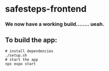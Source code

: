 # safesteps-frontend

### We now have a working build........ ueah.

## To build the app:

```
# install dependencies
./setup.sh
# start the app
npx expo start
```
